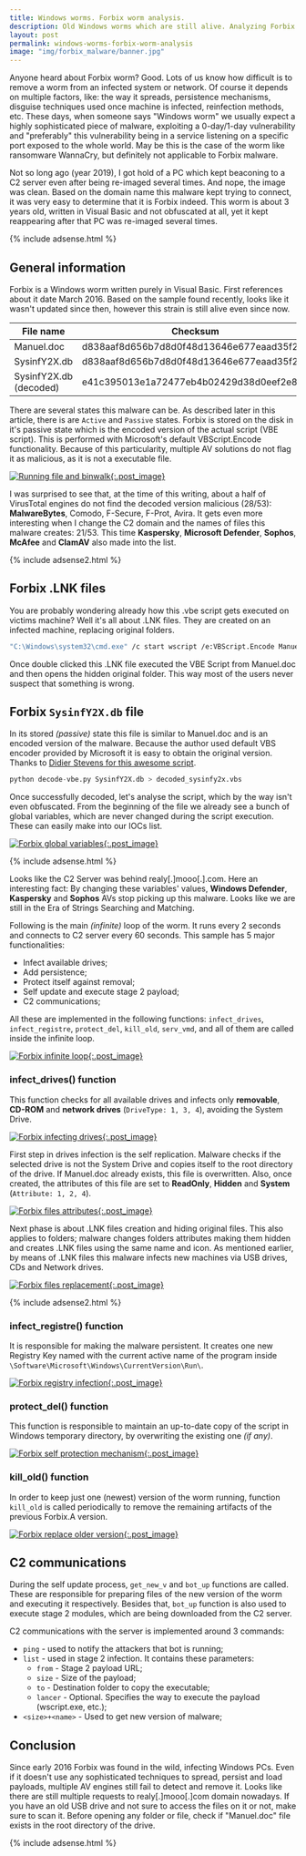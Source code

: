 ```yaml
---
title: Windows worms. Forbix worm analysis.
description: Old Windows worms which are still alive. Analyzing Forbix worm, a simple malware difficult to remove even today.
layout: post
permalink: windows-worms-forbix-worm-analysis
image: "img/forbix_malware/banner.jpg"
---
```

Anyone heard about Forbix worm? Good. Lots of us know how difficult is to remove a worm from an infected system or network. Of course it depends on multiple factors, like: the way it spreads, persistence mechanisms, disguise techniques used once machine is infected, reinfection methods, etc. These days, when someone says "Windows worm" we usually expect a highly sophisticated piece of malware, exploiting a 0-day/1-day vulnerability and "preferably" this vulnerability being in a service listening on a specific port exposed to the whole world. May be this is the case of the worm like ransomware WannaCry, but definitely not applicable to Forbix malware.

Not so long ago (year 2019), I got hold of a PC which kept beaconing to a C2 server even after being re-imaged several times. And nope, the image was clean.
Based on the domain name this malware kept trying to connect, it was very easy to determine that it is Forbix indeed. This worm is about 3 years old, written in Visual Basic and not obfuscated at all, yet it kept reappearing after that PC was re-imaged several times.

{% include adsense.html %}

## General information

Forbix is a Windows worm written purely in Visual Basic. First references about it date March 2016. Based on the sample found recently, looks like it wasn't updated since then, however this strain is still alive even since now.

|File name|Checksum|Size|
|---|---|---|
|Manuel.doc|d838aaf8d656b7d8d0f48d13646e677eaad35f20|11.1K|
|SysinfY2X.db|d838aaf8d656b7d8d0f48d13646e677eaad35f20|11.1K|
|SysinfY2X.db (decoded)|e41c395013e1a72477eb4b02429d38d0eef2e82e|10.2K|

There are several states this malware can be. As described later in this article, there is are `Active` and `Passive` states. Forbix is stored on the disk in it's passive state which is the encoded version of the actual script (VBE script). This is performed with Microsoft's default VBScript.Encode functionality. Because of this particularity, multiple AV solutions do not flag it as malicious, as it is not a executable file.

[ ![Running file and binwalk](../img/forbix_malware/encoded_file_analysis.png){:.post_image} ](../img/forbix_malware/encoded_file_analysis.png)

I was surprised to see that, at the time of this writing, about a half of VirusTotal engines do not find the decoded version malicious (28/53): **MalwareBytes**, Comodo, F-Secure, F-Prot, Avira. It gets even more interesting when I change the C2 domain and the names of files this malware creates: 21/53. This time **Kaspersky**, **Microsoft Defender**, **Sophos**, **McAfee** and **ClamAV** also made into the list. 

{% include adsense2.html %}

## Forbix .LNK files

You are probably wondering already how this .vbe script gets executed on victims machine? Well it's all about .LNK files. They are created on an infected machine, replacing original folders.

```bash
"C:\Windows\system32\cmd.exe" /c start wscript /e:VBScript.Encode Manuel.doc & start explorer <REPLACED_FOLDER_NAME>
```

Once double clicked this .LNK file executed the VBE Script from Manuel.doc and then opens the hidden original folder. This way most of the users never suspect that something is wrong.


## Forbix `SysinfY2X.db` file

In its stored *(passive)* state this file is similar to Manuel.doc and is an encoded version of the malware. Because the author used default VBS encoder provided by Microsoft it is easy to obtain the original version. Thanks to [Didier Stevens for this awesome script](https://blog.didierstevens.com/2016/03/29/decoding-vbe/ "Decoding VBE files").

```python
python decode-vbe.py SysinfY2X.db > decoded_sysinfy2x.vbs
```

Once successfully decoded, let's analyse the script, which by the way isn't even obfuscated. From the beginning of the file we already see a bunch of global variables, 
which are never changed during the script execution. These can easily make into our IOCs list.

[ ![Forbix global variables](../img/forbix_malware/variables.png){:.post_image} ](../img/forbix_malware/variables.png)

{% include adsense.html %}

Looks like the C2 Server was behind realy[.]mooo[.].com. Here an interesting fact: By changing these variables' values, **Windows Defender**, **Kaspersky** and **Sophos** AVs stop 
picking up this malware. Looks like we are still in the Era of Strings Searching and Matching.

Following is the main *(infinite)* loop of the worm. It runs every 2 seconds and connects to C2 server every 60 seconds. This sample has 5 major functionalities:

- Infect available drives;
- Add persistence;
- Protect itself against removal;
- Self update and execute stage 2 payload;
- C2 communications;

All these are implemented in the following functions: `infect_drives`, `infect_registre`, `protect_del`, `kill_old`, `serv_vmd`, and all of them are called inside the infinite loop.

[ ![Forbix infinite loop](../img/forbix_malware/infinite_loop.png){:.post_image} ](../img/forbix_malware/infinite_loop.png)

### infect_drives() function

This function checks for all available drives and infects only **removable**, **CD-ROM** and **network drives** (`DriveType: 1, 3, 4`), avoiding the System Drive. 

[ ![Forbix infecting drives](../img/forbix_malware/drive_types.png){:.post_image} ](../img/forbix_malware/drive_types.png)

First step in drives infection is the self replication. Malware checks if the selected drive is not the System Drive and copies itself to the root directory of the drive. 
If Manuel.doc already exists, this file is overwritten. Also, once created, the attributes of this file are set to **ReadOnly**, **Hidden** and **System** (`Attribute: 1, 2, 4`).

[ ![Forbix files attributes](../img/forbix_malware/files_attributes.png){:.post_image} ](../img/forbix_malware/files_attributes.png)

Next phase is about .LNK files creation and hiding original files. This also applies to folders; malware changes folders attributes making them hidden and creates .LNK files using the same name and icon. As mentioned earlier, by means of .LNK files this malware infects new machines via USB drives, CDs and Network drives.

[ ![Forbix files replacement](../img/forbix_malware/replace_files.png){:.post_image} ](../img/forbix_malware/replace_files.png)

{% include adsense2.html %}

### infect_registre() function

It is responsible for making the malware persistent. It creates one new Registry Key named with the current active name of the program inside `\Software\Microsoft\Windows\CurrentVersion\Run\`. 

[ ![Forbix registry infection](../img/forbix_malware/infect_registre.png){:.post_image} ](../img/forbix_malware/infect_registre.png)

### protect_del() function

This function is responsible to maintain an up-to-date copy of the script in Windows temporary directory, by overwriting the existing one *(if any)*.

[ ![Forbix self protection mechanism](../img/forbix_malware/self_protection.png){:.post_image} ](../img/forbix_malware/self_protection.png)

### kill_old() function

In order to keep just one (newest) version of the worm running, function `kill_old` is called periodically to remove the remaining artifacts of the previous Forbix.A version.

[ ![Forbix replace older version](../img/forbix_malware/kill_old.png){:.post_image} ](../img/forbix_malware/kill_old.png)

## C2 communications

During the self update process, `get_new_v` and `bot_up` functions are called. These are responsible for preparing files of the new version of the worm and executing it respectively. 
Besides that, `bot_up` function is also used to execute stage 2 modules, which are being downloaded from the C2 server.

C2 communications with the server is implemented around 3 commands:

- `ping` - used to notify the attackers that bot is running;
- `list` - used in stage 2 infection. It contains these parameters:
    - `from` - Stage 2 payload URL;
    - `size` - Size of the payload;
    - `to` - Destination folder to copy the executable;
    - `lancer` - Optional. Specifies the way to execute the payload (wscript.exe, etc.);
- `<size>+<name>` - Used to get new version of malware;


## Conclusion

Since early 2016 Forbix was found in the wild, infecting Windows PCs. Even if it doesn't use any sophisticated techniques to spread, persist and load payloads, multiple AV engines still
fail to detect and remove it. Looks like there are still multiple requests to realy[.]mooo[.]com domain nowadays. If you have an old USB drive and not sure to access the files on it or not, make sure to scan it. Before opening any folder or file, check if "Manuel.doc" file exists in the root directory of the drive.

{% include adsense.html %}